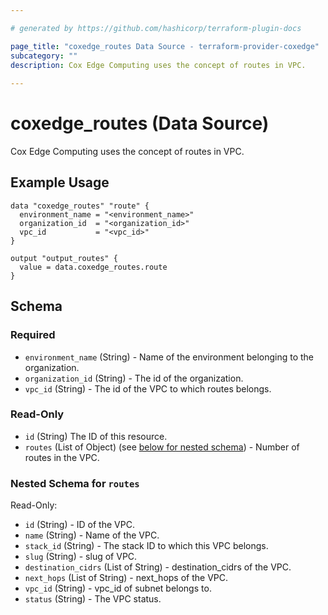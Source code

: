 ```yaml
---

# generated by https://github.com/hashicorp/terraform-plugin-docs

page_title: "coxedge_routes Data Source - terraform-provider-coxedge"
subcategory: ""
description: Cox Edge Computing uses the concept of routes in VPC.
  
---
```


# coxedge_routes (Data Source)

Cox Edge Computing uses the concept of routes in VPC.

Example Usage
---

```
data "coxedge_routes" "route" {
  environment_name = "<environment_name>"
  organization_id  = "<organization_id>"
  vpc_id           = "<vpc_id>"
}

output "output_routes" {
  value = data.coxedge_routes.route
}
```

<!-- schema generated by tfplugindocs -->

## Schema

### Required

- `environment_name` (String) - Name of the environment belonging to the organization.
- `organization_id` (String) - The id of the organization.
- `vpc_id` (String) - The id of the VPC to which routes belongs.

### Read-Only

- `id` (String) The ID of this resource.
- `routes` (List of Object) (see [below for nested schema](#nestedatt--routes)) - Number of routes in the VPC.

<a id="nestedatt--routes"></a>

### Nested Schema for `routes`

Read-Only:

- `id` (String) - ID of the VPC.
- `name` (String) - Name of the VPC.
- `stack_id` (String) - The stack ID to which this VPC belongs.
- `slug` (String) - slug of VPC.
- `destination_cidrs` (List of String) - destination_cidrs of the VPC.
- `next_hops` (List of String) - next_hops of the VPC.
- `vpc_id` (String) - vpc_id of subnet belongs to.
- `status` (String) - The VPC status.


